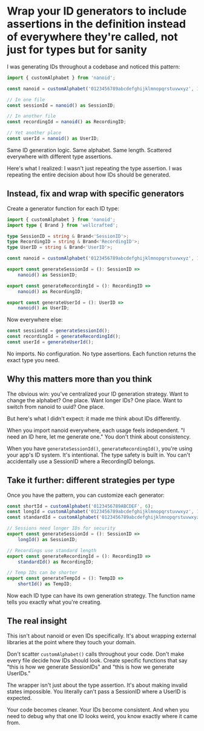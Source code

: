 # Wrap your ID generators to include assertions in the definition instead of everywhere they're called, not just for types but for sanity

I was generating IDs throughout a codebase and noticed this pattern:

```typescript
import { customAlphabet } from 'nanoid';

const nanoid = customAlphabet('0123456789abcdefghijklmnopqrstuvwxyz', 10);

// In one file
const sessionId = nanoid() as SessionID;

// In another file  
const recordingId = nanoid() as RecordingID;

// Yet another place
const userId = nanoid() as UserID;
```

Same ID generation logic. Same alphabet. Same length. Scattered everywhere with different type assertions.

Here's what I realized: I wasn't just repeating the type assertion. I was repeating the entire decision about how IDs should be generated.

## Instead, fix and wrap with specific generators

Create a generator function for each ID type:

```typescript
import { customAlphabet } from 'nanoid';
import type { Brand } from 'wellcrafted';

type SessionID = string & Brand<'SessionID'>;
type RecordingID = string & Brand<'RecordingID'>;
type UserID = string & Brand<'UserID'>;

const nanoid = customAlphabet('0123456789abcdefghijklmnopqrstuvwxyz', 10);

export const generateSessionId = (): SessionID => 
    nanoid() as SessionID;

export const generateRecordingId = (): RecordingID => 
    nanoid() as RecordingID;

export const generateUserId = (): UserID => 
    nanoid() as UserID;
```

Now everywhere else:

```typescript
const sessionId = generateSessionId();
const recordingId = generateRecordingId();  
const userId = generateUserId();
```

No imports. No configuration. No type assertions. Each function returns the exact type you need.

## Why this matters more than you think

The obvious win: you've centralized your ID generation strategy. Want to change the alphabet? One place. Want longer IDs? One place. Want to switch from nanoid to uuid? One place.

But here's what I didn't expect: it made me think about IDs differently.

When you import nanoid everywhere, each usage feels independent. "I need an ID here, let me generate one." You don't think about consistency.

When you have `generateSessionId()`, `generateRecordingId()`, you're using your app's ID system. It's intentional. The type safety is built in. You can't accidentally use a SessionID where a RecordingID belongs.

## Take it further: different strategies per type

Once you have the pattern, you can customize each generator:

```typescript
const shortId = customAlphabet('0123456789ABCDEF', 6);
const longId = customAlphabet('0123456789abcdefghijklmnopqrstuvwxyz', 16);
const standardId = customAlphabet('0123456789abcdefghijklmnopqrstuvwxyz', 10);

// Sessions need longer IDs for security
export const generateSessionId = (): SessionID => 
    longId() as SessionID;

// Recordings use standard length
export const generateRecordingId = (): RecordingID => 
    standardId() as RecordingID;

// Temp IDs can be shorter
export const generateTempId = (): TempID => 
    shortId() as TempID;
```

Now each ID type can have its own generation strategy. The function name tells you exactly what you're creating.

## The real insight

This isn't about nanoid or even IDs specifically. It's about wrapping external libraries at the point where they touch your domain.

Don't scatter `customAlphabet()` calls throughout your code. Don't make every file decide how IDs should look. Create specific functions that say "this is how we generate SessionIDs" and "this is how we generate UserIDs."

The wrapper isn't just about the type assertion. It's about making invalid states impossible. You literally can't pass a SessionID where a UserID is expected.

Your code becomes cleaner. Your IDs become consistent. And when you need to debug why that one ID looks weird, you know exactly where it came from.